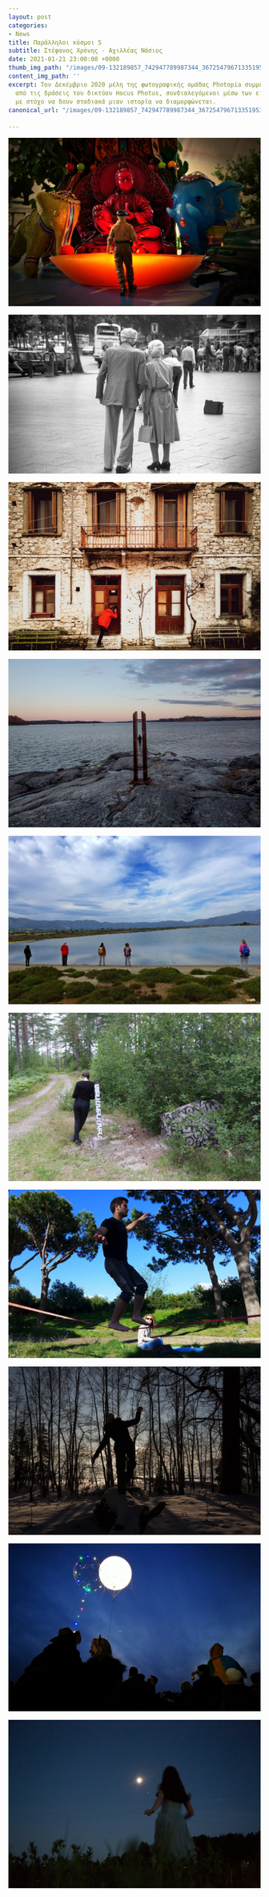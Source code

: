 ```yaml
---
layout: post
categories:
- News
title: Παράλληλοι κόσμοι 5
subtitle: Στέφανος Χρόνης - Αχιλλέας Νάσιος
date: 2021-01-21 23:00:00 +0000
thumb_img_path: "/images/09-132189857_742947789987344_3672547967133519539_n.jpg"
content_img_path: ''
excerpt: Τον Δεκέμβριο 2020 μέλη της φωτογραφικής ομάδας Photopia συμμετείχαν σε μια
  από τις δράσεις του δικτύου Hocus Photus, συνδιαλεγόμενοι μέσω των εικόνων τους
  με στόχο να δουν σταδιακά μιαν ιστορία να διαμορφώνεται.
canonical_url: "/images/09-132189857_742947789987344_3672547967133519539_n.jpg"

---
```

![](/images/01-131918342_2764297093890588_208833646900822638_n.jpg)

![](/images/02-68286715_10219489289445252_142364314592870400_o.jpg)

![](/images/03-131931858_155568419240622_4754998258766133590_n.jpg)

![](/images/04-57471890_10218520588588336_5973960004456153088_o.jpg)

![](/images/05-131988588_683470285647470_3455116983322398284_n.jpg)

![](/images/06_mg_8412.jpg)

![](/images/07-132186586_4039847416028684_579944151765592970_n.jpg)

![](/images/08-19250680_10214925518233824_4687237879764585407_o.jpg)

![](/images/09-132189857_742947789987344_3672547967133519539_n.jpg)

![](/images/10_mg_2562.jpg)